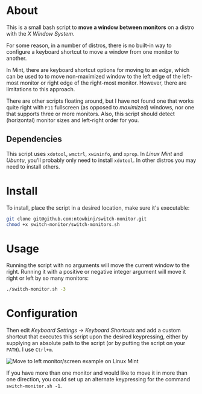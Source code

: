 # About
This is a small bash script to **move a window between monitors** on a distro with the _X Window System_.

For some reason, in a number of distros, there is no built-in way to configure a keyboard shortcut to move a window from one monitor to another.

In Mint, there are keyboard shortcut options for moving to an _edge_, which can be used to to move non-maximized window to the left edge of the left-most monitor or right edge of the right-most monitor.  However, there are limitations to this approach.

There are other scripts floating around, but I have not found one that works quite right with `F11` fullscreen (as opposed to _maximized_) windows, nor one that supports three or more monitors.  Also, this script should detect (horizontal) monitor sizes and left-right order for you. 


## Dependencies

This script uses `xdotool`, `wmctrl`, `xwininfo`, and `xprop`.  In _Linux Mint_ and _Ubuntu_, you'll probably only need to install `xdotool`.  In other distros you may need to install others.


# Install

To install, place the script in a desired location, make sure it's executable:

```bash
git clone git@github.com:ntowbinj/switch-monitor.git
chmod +x switch-monitor/switch-monitors.sh
```

# Usage

Running the script with no arguments will move the current window to the right.  Running it with a positive or negative integer argument will move it right or left by so many monitors:

```bash
./switch-monitor.sh -3
```

# Configuration 

Then edit _Keyboard Settings_ → _Keyboard Shortcuts_ and add a custom shortcut that executes this script upon the desired keypressing, either by supplying an absolute path to the script (or by putting the script on your `PATH`). I use `Ctrl+m`.  

![Move to left monitor/screen example on Linux Mint](http://i.imgur.com/TDgVxuk.png)

If you have more than one monitor and would like to move it in more than one direction, you could set up an alternate keypressing for the command `switch-monitor.sh -1`.


